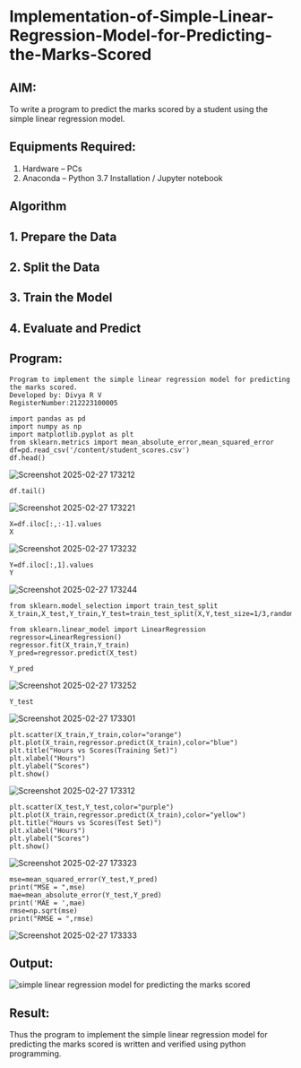 # Implementation-of-Simple-Linear-Regression-Model-for-Predicting-the-Marks-Scored

## AIM:
To write a program to predict the marks scored by a student using the simple linear regression model.

## Equipments Required:
1. Hardware – PCs
2. Anaconda – Python 3.7 Installation / Jupyter notebook

## Algorithm
## 1. Prepare the Data
## 2. Split the Data
## 3. Train the Model
## 4. Evaluate and Predict

## Program:
```
Program to implement the simple linear regression model for predicting the marks scored.
Developed by: Divya R V
RegisterNumber:212223100005  
```







```
import pandas as pd
import numpy as np
import matplotlib.pyplot as plt
from sklearn.metrics import mean_absolute_error,mean_squared_error
df=pd.read_csv('/content/student_scores.csv')
df.head()
```
![Screenshot 2025-02-27 173212](https://github.com/user-attachments/assets/a5496df2-c796-44bb-9ea1-ea53ff779100)




```
df.tail()
```

![Screenshot 2025-02-27 173221](https://github.com/user-attachments/assets/1d6e1563-fa49-4c33-b77e-5e912967c3ee)






```
X=df.iloc[:,:-1].values
X
```

![Screenshot 2025-02-27 173232](https://github.com/user-attachments/assets/5d2c4f5e-024e-4ad6-8b4e-948ae5fe437f)






```
Y=df.iloc[:,1].values
Y
```
![Screenshot 2025-02-27 173244](https://github.com/user-attachments/assets/2fdc4dec-b0ab-4868-8b5e-073ceb725e97)






```
from sklearn.model_selection import train_test_split
X_train,X_test,Y_train,Y_test=train_test_split(X,Y,test_size=1/3,random_state=0)
```






```
from sklearn.linear_model import LinearRegression
regressor=LinearRegression()
regressor.fit(X_train,Y_train)
Y_pred=regressor.predict(X_test)
```





```
Y_pred
```
![Screenshot 2025-02-27 173252](https://github.com/user-attachments/assets/7e5b9a62-4158-401a-8e64-5199284a425d)






```
Y_test
```
![Screenshot 2025-02-27 173301](https://github.com/user-attachments/assets/98035154-60d2-4e8b-b098-c7de122ea33d)






```
plt.scatter(X_train,Y_train,color="orange")
plt.plot(X_train,regressor.predict(X_train),color="blue")
plt.title("Hours vs Scores(Training Set)")
plt.xlabel("Hours")
plt.ylabel("Scores")
plt.show()
```

![Screenshot 2025-02-27 173312](https://github.com/user-attachments/assets/1f70aac9-cea0-40b4-988a-b2d1a828e000)







```
plt.scatter(X_test,Y_test,color="purple")
plt.plot(X_train,regressor.predict(X_train),color="yellow")
plt.title("Hours vs Scores(Test Set)")
plt.xlabel("Hours")
plt.ylabel("Scores")
plt.show()
```


![Screenshot 2025-02-27 173323](https://github.com/user-attachments/assets/f20ddc06-48f7-4ff6-890b-8258bc5bdc87)








```
mse=mean_squared_error(Y_test,Y_pred)
print("MSE = ",mse)
mae=mean_absolute_error(Y_test,Y_pred)
print('MAE = ',mae)
rmse=np.sqrt(mse)
print("RMSE = ",rmse)

```
![Screenshot 2025-02-27 173333](https://github.com/user-attachments/assets/26f30f70-f648-40d4-a5f6-389fb48acf2a)








## Output:
![simple linear regression model for predicting the marks scored](sam.png)


## Result:
Thus the program to implement the simple linear regression model for predicting the marks scored is written and verified using python programming.
